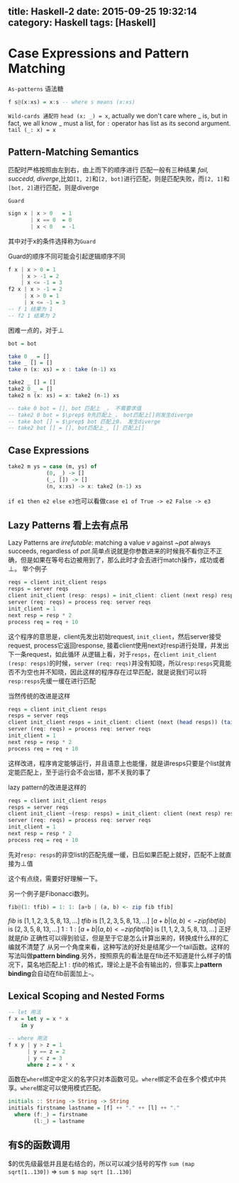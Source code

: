 title: Haskell-2
date: 2015-09-25 19:32:14
category: Haskell
tags: [Haskell]
---
# Case Expressions and Pattern Matching
`As-patterns`
语法糖
``` haskell
f s@(x:xs) = x:s -- where s means (x:xs)
```

`Wild-cards 通配符`
`head (x: _) = x`, actually we don't care where _ is, but in fact, we all know _ must a list, for `:` operator has list as its second argument.
`tail (_: x) = x`

<!-- more -->

## Pattern-Matching Semantics
匹配时严格按照由左到右，由上而下的顺序进行
匹配一般有三种结果 *fail, succedd, diverge*,比如`[1, 2]`和`[2, bot]`进行匹配，则是匹配失败，而`[2, 1]`和`[bot, 2]`进行匹配，则是diverge

`Guard`
``` haskell
sign x | x > 0   = 1
       | x == 0  = 0
       | x < 0   = -1
```
其中对于x的条件选择称为`Guard`

Guard的顺序不同可能会引起逻辑顺序不同
``` haskell
f x | x > 0 = 1
    | x > -1 = 2
    | x <= -1 = 3
f2 x | x > -1 = 2
     | x > 0 = 1
     | x <= -1 = 3
-- f 1 结果为 1
-- f2 1 结果为 2
```
困难一点的，对于$\perp$
``` haskell
bot = bot

take 0 _ = []
take _ [] = []
take n (x: xs) = x : take (n-1) xs

take2 _ [] = []
take2 0 _ = []
take2 n (x: xs) = x: take2 (n-1) xs

-- take 0 bot = [], bot 匹配上 _， 不需要求值
-- take2 0 bot = $\prep$ 0先匹配上_， bot匹配上[]则发生diverge
-- take bot [] = $\prep$ bot 匹配上0， 发生diverge
-- take2 bot [] = [], bot匹配上_, [] 匹配上[]
```

## Case Expressions
``` haskell
take2 m ys = case (m, ys) of
            (0, _) -> []
            (_, []) -> []
            (n, x:xs) -> x: take2 (n-1) xs
```

`if e1 then e2 else e3`也可以看做`case e1 of True -> e2 False -> e3`

## Lazy Patterns 看上去有点吊
Lazy Patterns are *irrefutable*: matching a value *v* against *~pat* always succeeds, regardless of *pat*.简单点说就是你参数进来的时候我不看你正不正确，但是如果在等号右边被用到了，那么此时才会去进行match操作，成功或者$\perp$。
举个例子
``` haskell
reqs = client init_client resps
resps = server reqs
client init_client (resp: resps) = init_client: client (next resp) resps
server (req: reqs) = process req: server reqs
init_client = 1
next resp = resp * 2
process req = req + 10
```
这个程序的意思是，client先发出初始request, `init_client`，然后server接受request, process它返回response, 接着client使用next对resp进行处理，并发出下一条request，如此循环
从逻辑上看，对于`resps`，在`client init_client (resp: resps)`的时候，`server (req: reqs)`并没有知晓，所以`resp:resps`究竟能否不为空也并不知晓，因此这样的程序存在过早匹配，就是说我们可以将`resp:resps`先缓一缓在进行匹配

当然传统的改进是这样
``` haskell
reqs = client init_client resps
resps = server reqs
client init_client resps = init_client: client (next (head resps)) (tail resps)
server (req: reqs) = process req: server reqs
init_client = 1
next resp = resp * 2
process req = req + 10
```
这样改进，程序肯定能够运行，并且语意上也能懂，就是讲resps只要是个list就肯定能匹配上，至于运行会不会出错，那不关我的事了

lazy pattern的改进是这样的
``` haskell
reqs = client init_client resps
resps = server reqs
client init_client ~(resp: resps) = init_client: client (next resp) resps
server (req: reqs) = process req: server reqs
init_client = 1
next resp = resp * 2
process req = req + 10
```
先对`resp: resps`的非空list的匹配先缓一缓，日后如果匹配上就好，匹配不上就直接为$\perp$值

这个有点绕，需要好好理解一下。

另一个例子是Fibonacci数列。
``` haskell
fib@(1: tfib) = 1: 1: [a+b | (a, b) <- zip fib tfib]
```
$fib$ is $[1, 1, 2, 3, 5, 8, 13, \ldots]$
$tfib$ is $[1, 2, 3, 5, 8, 13, \ldots]$
$[a+b | (a, b) <- zip fib tfib]$ is $[2, 3, 5, 8, 13, \ldots]$
$1: 1: [a+b|(a, b) <- zip fib tfib]$ is $[1, 1, 2, 3, 5, 8, 13, \ldots]$ 正好就是$fib$
正确性可以得到验证，但是至于它是怎么计算出来的，转换成什么样的汇编就不清楚了
从另一个角度来看，这种写法的好处是结尾少一个tail函数。这样的写法叫做**pattern binding**.另外，按照原先的看法是在fib还不知道是什么样子的情况下，莫名地匹配上$1: tfib$的格式，理论上是不会有输出的，但事实上**pattern binding**会自动在fib前面加上`~`。

## Lexical Scoping and Nested Forms
``` haskell
-- let 用法
f x = let y = x * x
    in y
```
``` haskell
-- where 用法
f x y | y > z = 1
      | y == z = 2
      | y < z = 3
      where z = x * x
```

函数在`where`绑定中定义的名字只对本函数可见。`where`绑定不会在多个模式中共享。`where`绑定可以使用模式匹配。
``` haskell
initials :: String -> String -> String
initials firstname lastname = [f] ++ "." ++ [l] ++ "."
  where (f:_) = firstname
        (l:_) = lastname
```

## 有$的函数调用
$的优先级最低并且是右结合的，所以可以减少括号的写作
`sum (map sqrt[1..130])` => `sum $ map sqrt [1..130]`